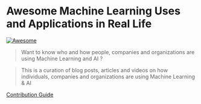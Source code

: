 # Awesome Machine Learning Uses and Applications in Real Life
[![Awesome](https://awesome.re/badge.svg)](https://awesome.re)

> Want to know who and how people, companies and organizations are using Machine Learning and AI ? 

> This is a curation of blog posts, articles and videos on how individuals, companies and organizations are using Machine Learning & AI


[Contribution Guide](https://github.com/6ones/awesome-machine-learning-uses/blob/master/CONTRIBUTING.md)
